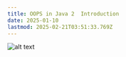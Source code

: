 ```yaml
---
title: OOPS in Java 2  Introduction
date: 2025-01-10
lastmod: 2025-02-21T03:51:33.769Z
---
```

![alt text](/home/yash/geeksdirectory.github.io/static/content/post/interview/Untitled/OOPS%20in%20Java/Pastedimage20241230122915.png)
